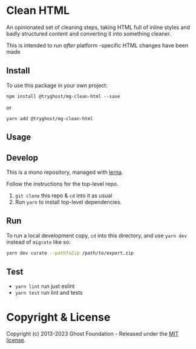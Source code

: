 # Clean HTML

An opinionated set of cleaning steps, taking HTML full of inline styles and badly structured content and converting it into something cleaner.

This is intended to run _after_ platform -specific HTML changes have been made

## Install

To use this package in your own project:

`npm install @tryghost/mg-clean-html --save`

or

`yarn add @tryghost/mg-clean-html`


## Usage



## Develop

This is a mono repository, managed with [lerna](https://lerna.js.org).

Follow the instructions for the top-level repo.
1. `git clone` this repo & `cd` into it as usual
2. Run `yarn` to install top-level dependencies.


## Run

To run a local development copy, `cd` into this directory, and use `yarn dev` instead of `migrate` like so:

```sh
yarn dev curate --pathToZip /path/to/export.zip
```


## Test

- `yarn lint` run just eslint
- `yarn test` run lint and tests


# Copyright & License

Copyright (c) 2013-2023 Ghost Foundation - Released under the [MIT license](LICENSE).

